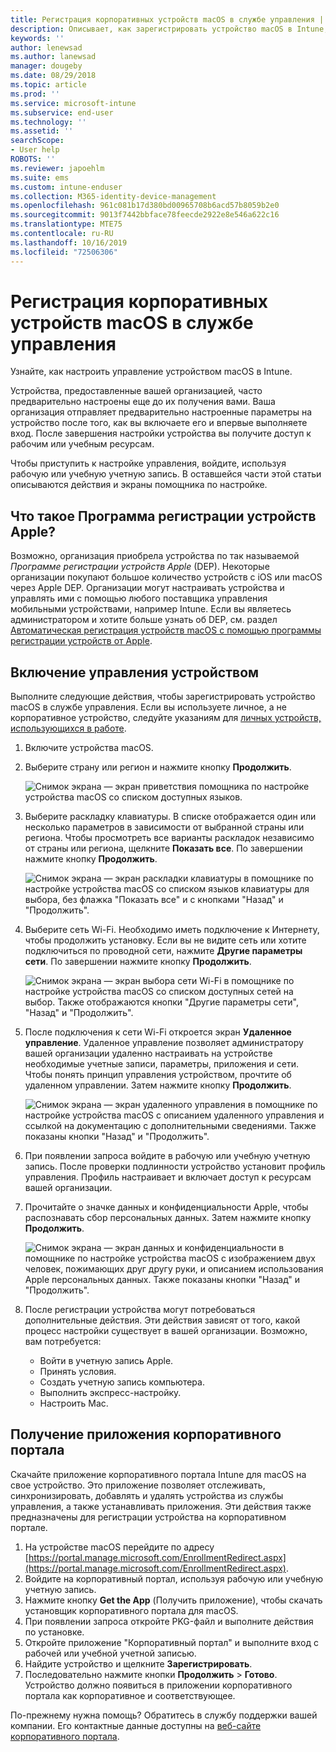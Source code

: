 ```yaml
---
title: Регистрация корпоративных устройств macOS в службе управления | Документы Майкрософт
description: Описывает, как зарегистрировать устройство macOS в Intune, если оно приобретено и предоставлено вашей организацией.
keywords: ''
author: lenewsad
ms.author: lanewsad
manager: dougeby
ms.date: 08/29/2018
ms.topic: article
ms.prod: ''
ms.service: microsoft-intune
ms.subservice: end-user
ms.technology: ''
ms.assetid: ''
searchScope:
- User help
ROBOTS: ''
ms.reviewer: japoehlm
ms.suite: ems
ms.custom: intune-enduser
ms.collection: M365-identity-device-management
ms.openlocfilehash: 961c081b17d380bd00965708b6acd57b8059b2e0
ms.sourcegitcommit: 9013f7442bbface78feecde2922e8e546a622c16
ms.translationtype: MTE75
ms.contentlocale: ru-RU
ms.lasthandoff: 10/16/2019
ms.locfileid: "72506306"
---
```

# <a name="enroll-your-organization-provided-macos-device-in-management"></a>Регистрация корпоративных устройств macOS в службе управления

Узнайте, как настроить управление устройством macOS в Intune.  

Устройства, предоставленные вашей организацией, часто предварительно настроены еще до их получения вами. Ваша организация отправляет предварительно настроенные параметры на устройство после того, как вы включаете его и впервые выполняете вход. После завершения настройки устройства вы получите доступ к рабочим или учебным ресурсам.

Чтобы приступить к настройке управления, войдите, используя рабочую или учебную учетную запись. В оставшейся части этой статьи описываются действия и экраны помощника по настройке.

## <a name="what-is-apple-dep"></a>Что такое Программа регистрации устройств Apple?

Возможно, организация приобрела устройства по так называемой *Программе регистрации устройств Apple* (DEP). Некоторые организации покупают большое количество устройств с iOS или macOS через Apple DEP. Организации могут настраивать устройства и управлять ими с помощью любого поставщика управления мобильными устройствами, например Intune. Если вы являетесь администратором и хотите больше узнать об DEP, см. раздел [Автоматическая регистрация устройств macOS с помощью программы регистрации устройств от Apple](https://docs.microsoft.com/intune/enrollment/device-enrollment-program-enroll-macos).  

## <a name="get-your-device-managed"></a>Включение управления устройством

Выполните следующие действия, чтобы зарегистрировать устройство macOS в службе управления. Если вы используете личное, а не корпоративное устройство, следуйте указаниям для [личных устройств, использующихся в работе](enroll-your-device-in-intune-macos-cp.md).  

1. Включите устройства macOS.
2. Выберите страну или регион и нажмите кнопку **Продолжить**.  

   ![Снимок экрана — экран приветствия помощника по настройке устройства macOS со списком доступных языков.](./media/macos-dep-welcome-1808.png)
3. Выберите раскладку клавиатуры. В списке отображается один или несколько параметров в зависимости от выбранной страны или региона. Чтобы просмотреть все варианты раскладок независимо от страны или региона, щелкните **Показать все**. По завершении нажмите кнопку **Продолжить**.  

   ![Снимок экрана — экран раскладки клавиатуры в помощнике по настройке устройства macOS со списком языков клавиатуры для выбора, без флажка "Показать все" и с кнопками "Назад" и "Продолжить".](./media/macos-dep-keyboard-1808.png)  
4. Выберите сеть Wi-Fi. Необходимо иметь подключение к Интернету, чтобы продолжить установку. Если вы не видите сеть или хотите подключиться по проводной сети, нажмите **Другие параметры сети**. По завершении нажмите кнопку **Продолжить**.  

   ![Снимок экрана — экран выбора сети Wi-Fi в помощнике по настройке устройства macOS со списком доступных сетей на выбор. Также отображаются кнопки "Другие параметры сети", "Назад" и "Продолжить".](./media/macos-dep-wifi-1808.png)  
5. После подключения к сети Wi-Fi откроется экран **Удаленное управление**. Удаленное управление позволяет администратору вашей организации удаленно настраивать на устройстве необходимые учетные записи, параметры, приложения и сети. Чтобы понять принцип управления устройством, прочтите об удаленном управлении. Затем нажмите кнопку **Продолжить**.  

   ![Снимок экрана — экран удаленного управления в помощнике по настройке устройства macOS с описанием удаленного управления и ссылкой на документацию с дополнительными сведениями. Также показаны кнопки "Назад" и "Продолжить".](./media/macos-dep-remote-management-1-1808.png)  
6. При появлении запроса войдите в рабочую или учебную учетную запись. После проверки подлинности устройство установит профиль управления. Профиль настраивает и включает доступ к ресурсам вашей организации.  
7. Прочитайте о значке данных и конфиденциальности Apple, чтобы распознавать сбор персональных данных. Затем нажмите кнопку **Продолжить**.  

   ![Снимок экрана — экран данных и конфиденциальности в помощнике по настройке устройства macOS с изображением двух человек, пожимающих друг другу руки, и описанием использования Apple персональных данных. Также показаны кнопки "Назад" и "Продолжить".](./media/macos-dep-apple-data-privacy-1808.png)  
8. После регистрации устройства могут потребоваться дополнительные действия. Эти действия зависят от того, какой процесс настройки существует в вашей организации. Возможно, вам потребуется:
    * Войти в учетную запись Apple.
    * Принять условия.
    * Создать учетную запись компьютера.
    * Выполнить экспресс-настройку.
    * Настроить Mac.

## <a name="get-the-company-portal-app"></a>Получение приложения корпоративного портала

Скачайте приложение корпоративного портала Intune для macOS на свое устройство. Это приложение позволяет отслеживать, синхронизировать, добавлять и удалять устройства из службы управления, а также устанавливать приложения. Эти действия также предназначены для регистрации устройства на корпоративном портале.

1. На устройстве macOS перейдите по адресу [https://portal.manage.microsoft.com/EnrollmentRedirect.aspx](https://portal.manage.microsoft.com/EnrollmentRedirect.aspx).
2. Войдите на корпоративный портал, используя рабочую или учебную учетную запись. 
3. Нажмите кнопку **Get the App** (Получить приложение), чтобы скачать установщик корпоративного портала для macOS.
4. При появлении запроса откройте PKG-файл и выполните действия по установке.
5. Откройте приложение "Корпоративный портал" и выполните вход с рабочей или учебной учетной записью.
6. Найдите устройство и щелкните **Зарегистрировать**.
7. Последовательно нажмите кнопки **Продолжить**  >  **Готово**. Устройство должно появиться в приложении корпоративного портала как корпоративное и соответствующее.

По-прежнему нужна помощь? Обратитесь в службу поддержки вашей компании. Его контактные данные доступны на [веб-сайте корпоративного портала](https://go.microsoft.com/fwlink/?linkid=2010980).
